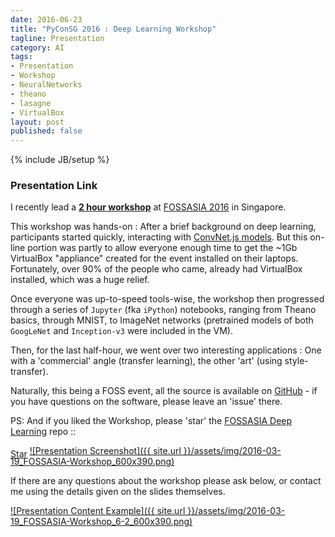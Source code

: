 ```yaml
---
date: 2016-06-23
title: "PyConSG 2016 : Deep Learning Workshop"
tagline: Presentation
category: AI
tags:
- Presentation
- Workshop
- NeuralNetworks
- theano
- lasagne
- VirtualBox
layout: post
published: false
---
```

{% include JB/setup %}


### Presentation Link

I recently lead a <strong><a href="http://redcatlabs.com/2016-03-19_FOSSASIA-Workshop/" target="_blank">2 hour workshop</a></strong> 
at [FOSSASIA 2016](http://2016.fossasia.org/) in Singapore.

This workshop was hands-on : After a brief background on deep learning, 
participants started quickly, interacting with <a href="http://convnetjs.com/" target="_blank">ConvNet.js models</a>.  But 
this on-line portion was partly to allow everyone enough time to get the ~1Gb VirtualBox "appliance" created for the event 
installed on their laptops.  Fortunately, over 90% of the people who came, already had VirtualBox installed, which 
was a huge relief.

Once everyone was up-to-speed tools-wise, the workshop then progressed through a series of 
```Jupyter``` (fka ```iPython```) notebooks, ranging from Theano basics, through MNIST, to ImageNet networks 
(pretrained models of both ```GoogLeNet``` and ```Inception-v3``` were included in the VM).

Then, for the last half-hour, we went over two interesting applications : One with a
'commercial' angle (transfer learning), the other 'art' (using style-transfer).

Naturally, this being a FOSS event, all the source is available 
on <a href="https://github.com/mdda/fossasia-2016_deep-learning" target="_blank">GitHub</a> - 
if you have questions on the software, please leave an 'issue' there.

PS:  And if you liked the Workshop, please 'star' the <a href="https://github.com/mdda/fossasia-2016_deep-learning" target="_blank">FOSSASIA Deep Learning</a> repo ::
<!-- From :: https://buttons.github.io/ -->
<!-- Place this tag where you want the button to render. -->
<span style="position:relative;top:5px;">
<a aria-label="Star mdda/fossasia-2016_deep-learning on GitHub" data-count-aria-label="# stargazers on GitHub" data-count-api="/repos/mdda/fossasia-2016_deep-learning#stargazers_count" data-count-href="/mdda/fossasia-2016_deep-learning/stargazers" data-icon="octicon-star" href="https://github.com/mdda/fossasia-2016_deep-learning" class="github-button">Star</a>
<!-- Place this tag right after the last button or just before your close body tag. -->
<script async defer id="github-bjs" src="https://buttons.github.io/buttons.js"></script>
</span>

<a href="http://redcatlabs.com/2016-03-19_FOSSASIA-Workshop/" target="_blank">
![Presentation Screenshot]({{ site.url }}/assets/img/2016-03-19_FOSSASIA-Workshop_600x390.png)
</a>

If there are any questions about the workshop please ask below, 
or contact me using the details given on the slides themselves.

<a href="http://redcatlabs.com/2016-03-19_FOSSASIA-Workshop/#/6/2" target="_blank">
![Presentation Content Example]({{ site.url }}/assets/img/2016-03-19_FOSSASIA-Workshop_6-2_600x390.png)
</a>


